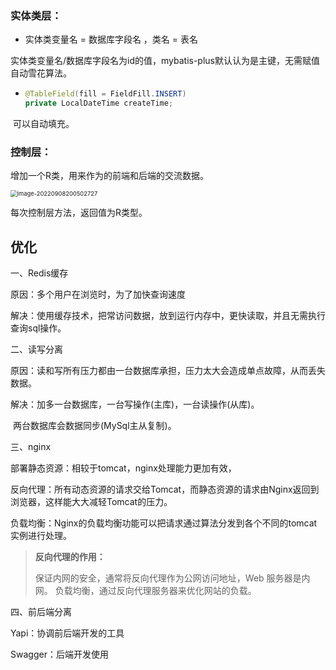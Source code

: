 ### 实体类层：

* 实体类变量名 = 数据库字段名 ，类名 = 表名

​	实体类变量名/数据库字段名为id的值，mybatis-plus默认认为是主键，无需赋值自动雪花算法。

- ```java
  @TableField(fill = FieldFill.INSERT)
  private LocalDateTime createTime;
  ```

​	可以自动填充。



### 控制层：

增加一个R类，用来作为的前端和后端的交流数据。

<img src="https://raw.githubusercontent.com/LifeSum12/typora-image/main/img/202209082005706.png" alt="image-20220908200502727" style="zoom:67%;" />

每次控制层方法，返回值为R类型。





## 优化

一、Redis缓存

原因：多个用户在浏览时，为了加快查询速度

解决：使用缓存技术，把常访问数据，放到运行内存中，更快读取，并且无需执行查询sql操作。

二、读写分离

原因：读和写所有压力都由一台数据库承担，压力太大会造成单点故障，从而丢失数据。

解决：加多一台数据库，一台写操作(主库)，一台读操作(从库)。

​			两台数据库会数据同步(MySql主从复制)。

三、nginx

部署静态资源：相较于tomcat，nginx处理能力更加有效，

反向代理：所有动态资源的请求交给Tomcat，而静态资源的请求由Nginx返回到浏览器，这样能大大减轻Tomcat的压力。

负载均衡：Nginx的负载均衡功能可以把请求通过算法分发到各个不同的tomcat实例进行处理。

>**反向代理的作用：**
>
>保证内网的安全，通常将反向代理作为公网访问地址，Web 服务器是内网。
>负载均衡，通过反向代理服务器来优化网站的负载。

四、前后端分离

Yapi：协调前后端开发的工具

Swagger：后端开发使用